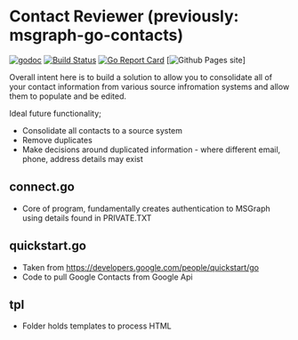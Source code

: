 # Contact Reviewer (previously: msgraph-go-contacts)

[![godoc](https://godoc.org/github.com/darren0609/msgraph-go-contacts?status.svg)](https://godoc.org/github.com/darren0609/msgraph-go-contacts)
[![Build Status](https://travis-ci.org/darren0609/msgraph-go-contacts.svg?branch=master)](https://travis-ci.org/darren0609/msgraph-go-contacts)
[![Go Report Card](https://goreportcard.com/badge/github.com/darren0609/msgraph-go-contacts)](https://goreportcard.com/report/github.com/darren0609/msgraph-go-contacts)
[![Github Pages site](https://darren0609.github.io/Contact-Reviewier/)]

Overall intent here is to build a solution to allow you to consolidate all of your contact information from various source infromation systems and allow them to populate and be edited. 

Ideal future functionality; 
* Consolidate all contacts to a source system
* Remove duplicates
* Make decisions around duplicated information - where different email, phone, address details may exist

## connect.go 

- Core of program, fundamentally creates authentication to MSGraph using details found in PRIVATE.TXT


## quickstart.go 

- Taken from https://developers.google.com/people/quickstart/go 
- Code to pull Google Contacts from Google Api

## tpl 

- Folder holds templates to process HTML

